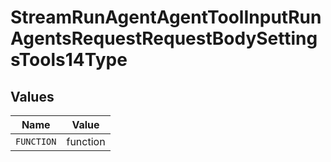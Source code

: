 # StreamRunAgentAgentToolInputRunAgentsRequestRequestBodySettingsTools14Type


## Values

| Name       | Value      |
| ---------- | ---------- |
| `FUNCTION` | function   |
